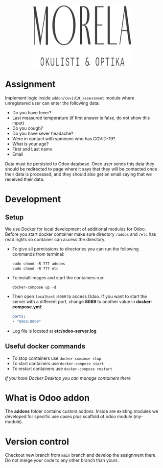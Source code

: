 <p align="center">
  <img width="320" height="200" src="./assets/morela-logo.svg">
</p>

# Assignment

Implement logic inside `addon/covid19_assessment` module where unregistered user can enter the following data:

- Do you have fever?
- Last measured temperature (if first answer is false, do not show this input)
- Do you cough?
- Do you have sever headache?
- Were in contact with someone who has COVID-19?
- What is your age?
- First and Last name
- Email

Data must be persisted to Odoo database.
Once user sends this data they should be redirected to page where it says that they will be contacted once their data is processed, and they should also get an email saying that we received their data.

# Development

## Setup
We use Docker for local development of additional modules for Odoo. Before you start docker container make sure directory `/addos` and `/etc` has read rights so container can access the directory.

* To give all permissions to directories you can run the following commands from terminal:

    ```shell
    sudo chmod -R 777 addons
    sudo chmod -R 777 etc
    ```

* To install images and start the containers run:

    ```shell
    docker-compose up -d
    ```

* Then open `localhost:8069` to access Odoo. If you want to start the server with a different port, change **8069** to another value in **docker-compose.yml**:

    ```yaml
    ports:
    - "8069:8069"
    ```

* Log file is located at **etc/odoo-server.log**
  
## Useful docker commands
* To stop containers use `docker-compose stop`
* To start containers use `docker-compose start`
* To restart containers use `docker-compose restart`

_If you have Docker Desktop you can manage containers there_

# What is Odoo addon

The **addons** folder contains custom addons. Inside are existing modules we developed for specific use cases plus scaffold of odoo module (my-module).

# Version control

Checkout new branch from `main` branch and develop the assignment there. Do not merge your code to any other branch than yours.
